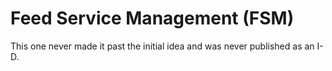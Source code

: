 # Feed Service Management (FSM)

This one never made it past the initial idea and was never published as an I-D.
